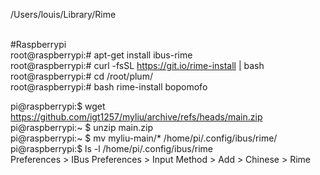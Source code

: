 /Users/louis/Library/Rime <BR>
<BR>

#Raspberrypi <BR>
root@raspberrypi:# apt-get install ibus-rime <BR> 
root@raspberrypi:# curl -fsSL https://git.io/rime-install | bash <BR>
root@raspberrypi:# cd /root/plum/ <BR>
root@raspberrypi:# bash rime-install bopomofo <BR>

pi@raspberrypi:$ wget https://github.com/igt1257/myliu/archive/refs/heads/main.zip <BR>
pi@raspberrypi:~ $ unzip main.zip <BR>
pi@raspberrypi:~ $ mv myliu-main/* /home/pi/.config/ibus/rime/ <BR>
pi@raspberrypi:$ ls -l /home/pi/.config/ibus/rime <BR>
Preferences > IBus Preferences > Input Method > Add > Chinese > Rime
